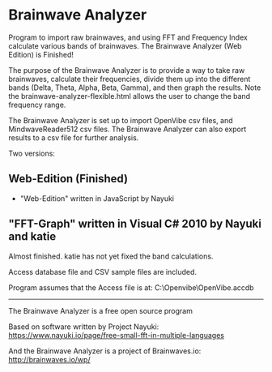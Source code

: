# Brainwave Analyzer
       
Program to import raw brainwaves, and using FFT and Frequency Index calculate various bands of brainwaves. The Brainwave Analyzer (Web Edition) is Finished!

The purpose of the Brainwave Analyzer is to provide a way to take raw brainwaves, calculate their frequencies, divide them up into the different bands (Delta, Theta, Alpha, Beta, Gamma), and then graph the results. Note the brainwave-analyzer-flexible.html allows the user to change the band frequency range.

The Brainwave Analyzer is set up to import OpenVibe csv files, and MindwaveReader512 csv files. The Brainwave Analyzer can also export results to a csv file for further analysis. 

Two versions:

## Web-Edition  (Finished)

* "Web-Edition" written in JavaScript by Nayuki


## "FFT-Graph" written in Visual C# 2010 by Nayuki and katie

Almost finished. katie has not yet fixed the band calculations.

Access database file and CSV sample files are included.

Program assumes that the Access file is at: C:\Openvibe\OpenVibe.accdb

----

The Brainwave Analyzer is a free open source program 

Based on software written by Project Nayuki:
https://www.nayuki.io/page/free-small-fft-in-multiple-languages

And the Brainwave Analyzer is a project of Brainwaves.io:
http://brainwaves.io/wp/
